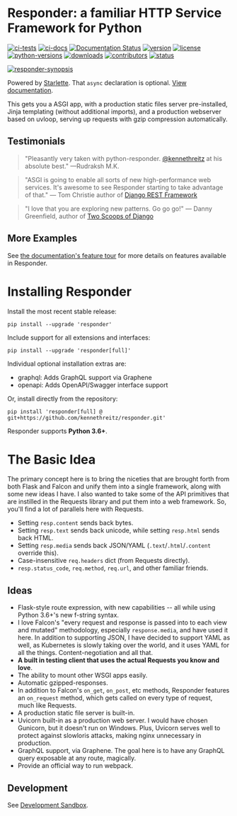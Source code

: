 # Responder: a familiar HTTP Service Framework for Python

[![ci-tests](https://github.com/kennethreitz/responder/actions/workflows/test.yaml/badge.svg)](https://github.com/kennethreitz/responder/actions/workflows/test.yaml)
[![ci-docs](https://github.com/kennethreitz/responder/actions/workflows/docs.yaml/badge.svg)](https://github.com/kennethreitz/responder/actions/workflows/docs.yaml)
[![Documentation Status](https://github.com/kennethreitz/responder/actions/workflows/pages/pages-build-deployment/badge.svg)](https://responder.kennethreitz.org/)
[![version](https://img.shields.io/pypi/v/responder.svg)](https://pypi.org/project/responder/)
[![license](https://img.shields.io/pypi/l/responder.svg)](https://pypi.org/project/responder/)
[![python-versions](https://img.shields.io/pypi/pyversions/responder.svg)](https://pypi.org/project/responder/)
[![downloads](https://static.pepy.tech/badge/responder/month)](https://pepy.tech/project/responder)
[![contributors](https://img.shields.io/github/contributors/kennethreitz/responder.svg)](https://github.com/kennethreitz/responder/graphs/contributors)
[![status](https://img.shields.io/pypi/status/responder.svg)](https://pypi.org/project/responder/)

[![responder-synopsis](https://farm2.staticflickr.com/1959/43750081370_a4e20752de_o_d.png)](https://responder.readthedocs.io)

Powered by [Starlette](https://www.starlette.io/). That `async` declaration is optional.
[View documentation](https://responder.readthedocs.io).

This gets you a ASGI app, with a production static files server pre-installed, Jinja
templating (without additional imports), and a production webserver based on uvloop,
serving up requests with gzip compression automatically.

## Testimonials

> "Pleasantly very taken with python-responder.
> [@kennethreitz](https://x.com/kennethreitz42) at his absolute best." —Rudraksh
> M.K.

> "ASGI is going to enable all sorts of new high-performance web services. It's awesome
> to see Responder starting to take advantage of that." — Tom Christie author of
> [Django REST Framework](https://www.django-rest-framework.org/)

> "I love that you are exploring new patterns. Go go go!" — Danny Greenfield, author of
> [Two Scoops of Django](https://www.feldroy.com/two-scoops-press#two-scoops-of-django)

## More Examples

See
[the documentation's feature tour](https://responder.readthedocs.io/tour.html)
for more details on features available in Responder.

# Installing Responder

Install the most recent stable release:

    pip install --upgrade 'responder'

Include support for all extensions and interfaces:

    pip install --upgrade 'responder[full]'

Individual optional installation extras are:

- graphql: Adds GraphQL support via Graphene
- openapi: Adds OpenAPI/Swagger interface support

Or, install directly from the repository:

    pip install 'responder[full] @ git+https://github.com/kennethreitz/responder.git'

Responder supports **Python 3.6+**.

# The Basic Idea

The primary concept here is to bring the niceties that are brought forth from both Flask
and Falcon and unify them into a single framework, along with some new ideas I have. I
also wanted to take some of the API primitives that are instilled in the Requests
library and put them into a web framework. So, you'll find a lot of parallels here with
Requests.

- Setting `resp.content` sends back bytes.
- Setting `resp.text` sends back unicode, while setting `resp.html` sends back HTML.
- Setting `resp.media` sends back JSON/YAML (`.text`/`.html`/`.content` override this).
- Case-insensitive `req.headers` dict (from Requests directly).
- `resp.status_code`, `req.method`, `req.url`, and other familiar friends.

## Ideas

- Flask-style route expression, with new capabilities -- all while using Python 3.6+'s
  new f-string syntax.
- I love Falcon's "every request and response is passed into to each view and mutated"
  methodology, especially `response.media`, and have used it here. In addition to
  supporting JSON, I have decided to support YAML as well, as Kubernetes is slowly
  taking over the world, and it uses YAML for all the things. Content-negotiation and
  all that.
- **A built in testing client that uses the actual Requests you know and love**.
- The ability to mount other WSGI apps easily.
- Automatic gzipped-responses.
- In addition to Falcon's `on_get`, `on_post`, etc methods, Responder features an
  `on_request` method, which gets called on every type of request, much like Requests.
- A production static file server is built-in.
- Uvicorn built-in as a production web server. I would have chosen Gunicorn, but it
  doesn't run on Windows. Plus, Uvicorn serves well to protect against slowloris
  attacks, making nginx unnecessary in production.
- GraphQL support, via Graphene. The goal here is to have any GraphQL query exposable at
  any route, magically.
- Provide an official way to run webpack.

## Development

See [Development Sandbox](https://responder.kennethreitz.org/sandbox.html).
